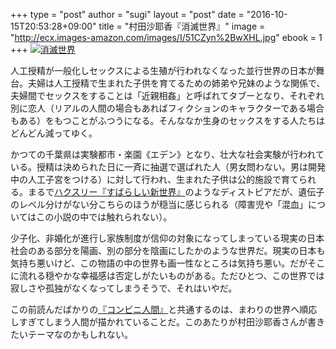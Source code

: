 +++
type = "post"
author = "sugi"
layout = "post"
date = "2016-10-15T20:53:28+09:00"
title = "村田沙耶香『消滅世界』"
image = "http://ecx.images-amazon.com/images/I/51CZyn%2BwXHL.jpg"
ebook = 1
+++
<a href="http://www.amazon.co.jp/exec/obidos/ASIN/4309024327/chezsugi-22/ref=nosim/" name="amazletlink" target="_blank"><img src="http://ecx.images-amazon.com/images/I/51CZyn%2BwXHL.jpg" alt="消滅世界" class="alignleft"  /></a>

人工授精が一般化しセックスによる生殖が行われなくなった並行世界の日本が舞台。夫婦は人工授精で生まれた子供を育てるための姉弟や兄妹のような関係で、夫婦間でセックスをすることは「近親相姦」と呼ばれてタブーとなり、それぞれ別に恋人（リアルの人間の場合もあればフィクションのキャラクターである場合もある）をもつことがふつうになる。そんななか生身のセックスをする人たちはどんどん減ってゆく。

かつての千葉県は実験都市・楽園《エデン》となり、壮大な社会実験が行われている。授精は決められた日に一斉に抽選で選ばれた人（男女問わない。男は開発中の人工子宮をつける）に対して行われ、生まれた子供は公的施設で育てられる。まるで[ハクスリー『すばらしい新世界』](/book/4506/)のようなディストピアだが、遺伝子のレベル分けがない分こちらのほうが穏当に感じられる（障害児や「混血」についてはこの小説の中では触れられない）。

少子化、非婚化が進行し家族制度が信仰の対象になってしまっている現実の日本社会のある部分を陽画、別の部分を陰画にしたかのような世界だ。現実の日本も気持ち悪いけど、この物語の中の世界も画一性なところは気持ち悪い。だがそこに流れる穏やかな幸福感は否定しがたいものがある。ただひとつ、この世界では寂しさや孤独がなくなってしまうそうで、それはいやだ。

この前読んだばかりの[『コンビニ人間』](/book/2016-09-14-konbininingen/)と共通するのは、まわりの世界へ順応しすぎてしまう人間が描かれていることだ。このあたりが村田沙耶香さんが書きたいテーマなのかもしれない。
